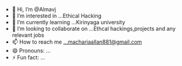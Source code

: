 - 👋 Hi, I’m @Almavj
- 👀 I’m interested in ...Ethical Hacking
- 🌱 I’m currently learning ...Kirinyaga university
- 💞️ I’m looking to collaborate on ...Ethcal hackings,projects and any relevant jobs
- 📫 How to reach me ...machariaallan881@gmail.com
- 😄 Pronouns: ...
- ⚡ Fun fact: ...

<!---
Almavj/Almavj is a ✨ special ✨ repository because its `README.md` (this file) appears on your GitHub profile.
You can click the Preview link to take a look at your changes.
--->
